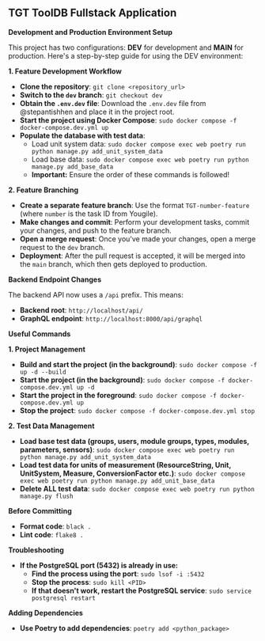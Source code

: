 ## TGT ToolDB Fullstack Application

**Development and Production Environment Setup**

This project has two configurations: **DEV** for development and **MAIN** for production. Here's a step-by-step guide for using the DEV environment:

**1. Feature Development Workflow**

   * **Clone the repository**: `git clone <repository_url>`
   * **Switch to the `dev` branch**: `git checkout dev`
   * **Obtain the `.env.dev` file**: Download the `.env.dev` file from @stepantishhen and place it in the project root.
   * **Start the project using Docker Compose**: `sudo docker compose -f docker-compose.dev.yml up` 
   * **Populate the database with test data**: 
      * Load unit system data: `sudo docker compose exec web poetry run python manage.py add_unit_system_data` 
      * Load base data: `sudo docker compose exec web poetry run python manage.py add_base_data` 
      * **Important:** Ensure the order of these commands is followed!

**2. Feature Branching**

   * **Create a separate feature branch**: Use the format `TGT-number-feature` (where `number` is the task ID from Yougile).
   * **Make changes and commit**: Perform your development tasks, commit your changes, and push to the feature branch.
   * **Open a merge request**: Once you've made your changes, open a merge request to the `dev` branch.
   * **Deployment**: After the pull request is accepted, it will be merged into the `main` branch, which then gets deployed to production.

**Backend Endpoint Changes**

The backend API now uses a `/api` prefix. This means:

* **Backend root**: `http://localhost/api/`
* **GraphQL endpoint**: `http://localhost:8000/api/graphql`

**Useful Commands**

**1. Project Management**

   * **Build and start the project (in the background)**: `sudo docker compose -f up -d --build`
   * **Start the project (in the background)**: `sudo docker compose -f docker-compose.dev.yml up -d`
   * **Start the project in the foreground**: `sudo docker compose -f docker-compose.dev.yml up`
   * **Stop the project**: `sudo docker compose -f docker-compose.dev.yml stop`

**2. Test Data Management**

   * **Load base test data (groups, users, module groups, types, modules, parameters, sensors)**: `sudo docker compose exec web poetry run python manage.py add_unit_system_data`
   * **Load test data for units of measurement (ResourceString, Unit, UnitSystem, Measure, ConversionFactor etc.)**: `sudo docker compose exec web poetry run python manage.py add_unit_base_data`
   * **Delete ALL test data**: `sudo docker compose exec web poetry run python manage.py flush`

**Before Committing**

* **Format code**: `black .`
* **Lint code**: `flake8 .`

**Troubleshooting**

* **If the PostgreSQL port (5432) is already in use:**
   * **Find the process using the port**: `sudo lsof -i :5432`
   * **Stop the process**: `sudo kill <PID>`
   * **If that doesn't work, restart the PostgreSQL service**: `sudo service postgresql restart`

**Adding Dependencies**

* **Use Poetry to add dependencies**: `poetry add <python_package>`